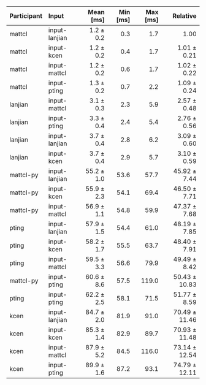| Participant | Input | Mean [ms] | Min [ms] | Max [ms] | Relative |
|:---|:---|---:|---:|---:|---:|
| mattcl | input-lanjian | 1.2 ± 0.2 | 0.3 | 1.7 | 1.00 |
| mattcl | input-kcen | 1.2 ± 0.2 | 0.4 | 1.7 | 1.01 ± 0.21 |
| mattcl | input-mattcl | 1.2 ± 0.2 | 0.6 | 1.7 | 1.02 ± 0.22 |
| mattcl | input-pting | 1.3 ± 0.2 | 0.7 | 2.2 | 1.09 ± 0.24 |
| lanjian | input-mattcl | 3.1 ± 0.3 | 2.3 | 5.9 | 2.57 ± 0.48 |
| lanjian | input-pting | 3.3 ± 0.4 | 2.4 | 5.4 | 2.76 ± 0.56 |
| lanjian | input-lanjian | 3.7 ± 0.4 | 2.8 | 6.2 | 3.09 ± 0.60 |
| lanjian | input-kcen | 3.7 ± 0.4 | 2.9 | 5.7 | 3.10 ± 0.59 |
| mattcl-py | input-lanjian | 55.2 ± 1.0 | 53.6 | 57.7 | 45.92 ± 7.44 |
| mattcl-py | input-kcen | 55.9 ± 2.3 | 54.1 | 69.4 | 46.50 ± 7.71 |
| mattcl-py | input-mattcl | 56.9 ± 1.1 | 54.8 | 59.9 | 47.37 ± 7.68 |
| pting | input-lanjian | 57.9 ± 1.5 | 54.4 | 61.0 | 48.19 ± 7.85 |
| pting | input-kcen | 58.2 ± 1.7 | 55.5 | 63.7 | 48.40 ± 7.91 |
| pting | input-mattcl | 59.5 ± 3.3 | 56.6 | 79.9 | 49.49 ± 8.42 |
| mattcl-py | input-pting | 60.6 ± 8.6 | 57.5 | 119.0 | 50.43 ± 10.83 |
| pting | input-pting | 62.2 ± 2.5 | 58.1 | 71.5 | 51.77 ± 8.59 |
| kcen | input-lanjian | 84.7 ± 2.0 | 81.9 | 91.0 | 70.49 ± 11.46 |
| kcen | input-kcen | 85.3 ± 1.4 | 82.9 | 89.7 | 70.93 ± 11.48 |
| kcen | input-mattcl | 87.9 ± 5.2 | 84.5 | 116.0 | 73.14 ± 12.54 |
| kcen | input-pting | 89.9 ± 1.6 | 87.2 | 93.1 | 74.79 ± 12.11 |
